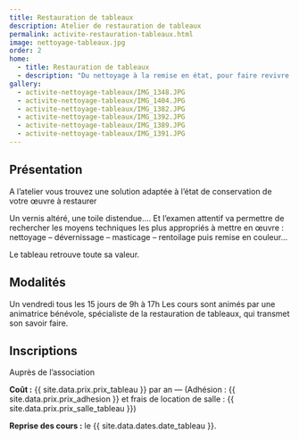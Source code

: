 ```yaml
---
title: Restauration de tableaux
description: Atelier de restauration de tableaux
permalink: activite-restauration-tableaux.html
image: nettoyage-tableaux.jpg
order: 2
home:
  - title: Restauration de tableaux
  - description: "Du nettoyage à la remise en état, pour faire revivre des tableaux anciens."
gallery: 
  - activite-nettoyage-tableaux/IMG_1348.JPG
  - activite-nettoyage-tableaux/IMG_1404.JPG
  - activite-nettoyage-tableaux/IMG_1382.JPG
  - activite-nettoyage-tableaux/IMG_1392.JPG
  - activite-nettoyage-tableaux/IMG_1389.JPG
  - activite-nettoyage-tableaux/IMG_1391.JPG
---
```


## Présentation ##

A l’atelier vous trouvez une solution adaptée à l’état de conservation de votre œuvre à restaurer

Un vernis altéré, une toile distendue…. Et l’examen attentif va permettre de rechercher les moyens techniques les plus appropriés à mettre en œuvre : nettoyage – dévernissage – masticage – rentoilage  puis remise en couleur…

Le tableau retrouve toute sa valeur.

## Modalités ##

Un vendredi tous les 15 jours de 9h à 17h
Les cours sont animés par une animatrice bénévole, spécialiste de la restauration de tableaux, qui transmet son savoir faire.

## Inscriptions ##

Auprès de l’association

**Coût :** {{ site.data.prix.prix_tableau }} par an — (Adhésion : {{ site.data.prix.prix_adhesion }} et frais de location de salle : {{ site.data.prix.prix_salle_tableau }})

**Reprise des cours :** le {{ site.data.dates.date_tableau }}.
